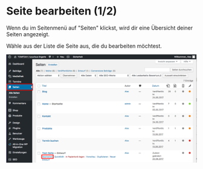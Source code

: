 # Seite bearbeiten (1/2)

Wenn du im Seitenmenü auf "Seiten" klickst, wird dir eine Übersicht deiner Seiten angezeigt.

Wähle aus der Liste die Seite aus, die du bearbeiten möchtest.

![test-image](./assets/open.jpg)
